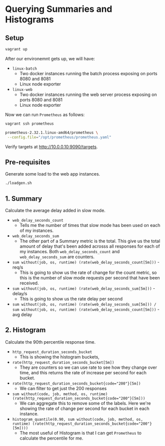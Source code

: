 # Querying Summaries and Histograms

## Setup

```bash
vagrant up
```

After our environemnt gets up, we will have:
  
* `linux-batch`
  * Two docker instances running the batch process exposing on ports 8080 and 8081
  * Linux node exporter
* `linux-web`
  * Two docker instances running the web server process exposing on ports 8080 and 8081
  * Linux node exporter 

Now we can run `Prometheus` as follows:

```bash
vagrant ssh prometheus
```

```bash
prometheus-2.32.1.linux-amd64/prometheus \
 --config.file="/opt/prometheus/prometheus.yaml"
```

Verify targets at http://10.0.0.10:9090/targets.

## Pre-requisites

Generate some load to the web app instances.

```bash
./loadgen.sh
```

## 1. Summary 

Calculate the average delay added in slow mode.

- `web_delay_seconds_count`
  - Tells me the number of times that slow mode has been used on each of my instances.
- `web_delay_seconds_sum`
  - The other part of a Summary metric is the total. This give us the total amount of delay that's been added acrosss all responses for each of my instances. Both `web_delay_seconds_count` and `web_delay_seconds_sum` are counters.
- `sum without(job, os, runtime) (rate(web_delay_seconds_count[5m]))` - req/s
  - This is going to show us the rate of change for the count metric, so this is the number of slow mode requests per second that have been received.
- `sum without(job, os, runtime) (rate(web_delay_seconds_sum[5m]))` - delay/s
  - This is going to show us the rate delay per second
- `sum without(job, os, runtime) (rate(web_delay_seconds_sum[5m])) / sum without(job, os, runtime) (rate(web_delay_seconds_count[5m]))` - avg delay


## 2. Histogram

Calculate the 90th percentile response time.

- `http_request_duration_seconds_bucket`
  - This is showing the histogram buckets, 
- `rate(http_request_duration_seconds_bucket[5m])`
  - They are counters so we can use rate to see how they change over time, and this returns the rate of increase per second for each bucket.
- `rate(http_request_duration_seconds_bucket{code="200"}[5m])`
  - We can filter to get just the 200 responses
- `sum without(code, job, method, os, runtime) (rate(http_request_duration_seconds_bucket{code="200"}[5m]))`
  - We can aggregate this to remove some of the labels. Here we're showing the rate of change per second for each bucket in each instance. 
- `histogram_quantile(0.90, sum without(code, job, method, os, runtime) (rate(http_request_duration_seconds_bucket{code="200"}[5m])))`
  - The most useful of Histogram is that I can get `Prometheus` to calculate the percentile for me.